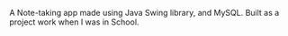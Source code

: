 A Note-taking app made using Java Swing library, and MySQL. Built as a project work when I was in School.
